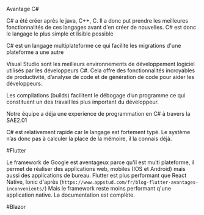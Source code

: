 Avantage C#

C# a été créer après le java, C++, C. Il a donc put prendre les meilleures fonctionnalités de ces langages avant d'en créer de nouvelles. C# est donc le langage le plus simple et lisible possible

C# est un langage multiplateforme ce qui facilite les migrations d'une plateforme a une autre

Visual Studio  sont les meilleurs environnements de développement logiciel utilisés par les développeurs C#. Cela offre des fonctionnalités incroyables de productivité, d’analyse de code et de génération de code pour aider les développeurs. 

Les compilations (builds) facilitent le débogage d’un programme ce qui constituent un des travail les plus important du développeur.

Notre équipe a déja une experience de programmation en C# à travers la SAE2.01

C# est relativement rapide car le langage est fortement typé. Le système n’as donc pas à calculer la place de la mémoire, il la connais déjà.

#Flutter

Le framework de Google est aventageux parce qu'il est multi plateforme, il permet de réaliser des applications web, mobiles (IOS et Android) mais aussi des applications de bureau.
Flutter est plus performant que React Native, Ionic d'après (`https://www.appstud.com/fr/blog-flutter-avantages-inconvenients/`)
Mais le framework reste moins performant q'une application native.
La documentation est complète.

#Blazor

